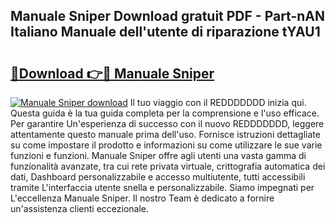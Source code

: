 ## Manuale Sniper Download gratuit PDF - Part-nAN Italiano Manuale dell'utente di riparazione tYAU1

# <h2><a href="http://dfgk95.blite.top/?on=Manuale+Sniper">🔗Download 👉🔴 Manuale Sniper</a></h2>

[![Manuale Sniper download](https://i.imgur.com/lujVjoI.png)](http://dfgk95.blite.top/?on=Manuale+Sniper)
Il tuo viaggio con il REDDDDDDD inizia qui. Questa guida è la tua guida completa per la comprensione e l'uso efficace. Per garantire Un'esperienza di successo con il nuovo REDDDDDDD, leggere attentamente questo manuale prima dell'uso. Fornisce istruzioni dettagliate su come impostare il prodotto e informazioni su come utilizzare le sue varie funzioni e funzioni. Manuale Sniper offre agli utenti una vasta gamma di funzionalità avanzate, tra cui rete privata virtuale, crittografia automatica dei dati, Dashboard personalizzabile e accesso multiutente, tutti accessibili tramite L'interfaccia utente snella e personalizzabile. Siamo impegnati per L'eccellenza Manuale Sniper. Il nostro Team è dedicato a fornire un'assistenza clienti eccezionale.
